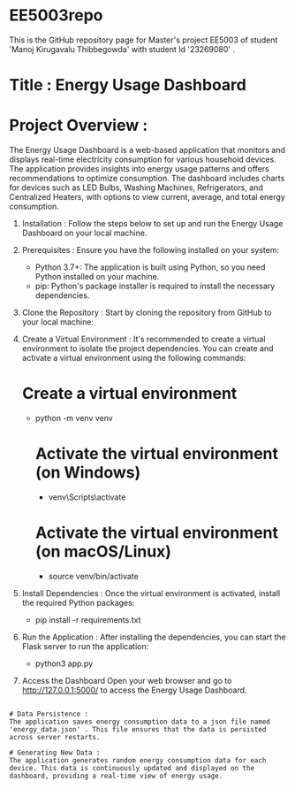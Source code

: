 # EE5003repo 
This is the GitHub repository page for Master's project EE5003 of student 'Manoj Kirugavalu Thibbegowda' with student Id '23269080' .

# Title : Energy Usage Dashboard

# Project Overview :

The Energy Usage Dashboard is a web-based application that monitors and displays real-time electricity consumption for various household devices. The application provides insights into energy usage patterns and offers recommendations to optimize consumption. The dashboard includes charts for devices such as LED Bulbs, Washing Machines, Refrigerators, and Centralized Heaters, with options to view current, average, and total energy consumption.

1. Installation :
    Follow the steps below to set up and run the Energy Usage Dashboard on your local machine.

2. Prerequisites :
    Ensure you have the following installed on your system:

      - Python 3.7+: The application is built using Python, so you need Python installed on your machine.
      - pip: Python's package installer is required to install the necessary dependencies.

3. Clone the Repository :
    Start by cloning the repository from GitHub to your local machine:

4. Create a Virtual Environment :
    It's recommended to create a virtual environment to isolate the project dependencies. You can create and           activate a virtual environment using the following commands:

    # Create a virtual environment
      - python -m venv venv

        # Activate the virtual environment (on Windows)
          - venv\Scripts\activate

        # Activate the virtual environment (on macOS/Linux)
          - source venv/bin/activate
              
5. Install Dependencies :
    Once the virtual environment is activated, install the required Python packages:
   
    - pip install -r requirements.txt
  
6. Run the Application :
    After installing the dependencies, you can start the Flask server to run the application:
   
    - python3 app.py
  
7. Access the Dashboard
    Open your web browser and go to http://127.0.0.1:5000/ to access the Energy Usage Dashboard.

~~~~~~~~~~~~~~~~~~~~~~~~~~~~~~~~~~~~~~~~~~~~~~~~END~~~~~~~~~~~~~~~~~~~~~~~~~~~~~~~~~~~~~~~~~~~~~~~~~~~~~~

# Data Persistence :
The application saves energy consumption data to a json file named 'energy_data.json' . This file ensures that the data is persisted across server restarts.

# Generating New Data :
The application generates random energy consumption data for each device. This data is continuously updated and displayed on the dashboard, providing a real-time view of energy usage.
